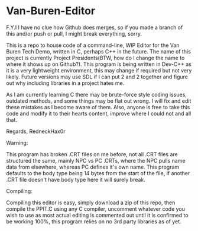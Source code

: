 # Van-Buren-Editor

F.Y.I I have no clue how Github does merges, so if you made a branch of this and/or push or pull, I might break everything, sorry.

This is a repo to house code of a command-line, WIP Editor for the Van Buren Tech Demo, written in C, perhaps C++ in the future. The name of this project is currently Project Presidents(BTW, how do I change the name to where it shows up on Github?). This program is being written in Dev-C++ as it is a very lightweight environment, this may change if required but not very likely. Future versions may use SDL if I can put 2 and 2 together and figure out why including libraries in a project hates me.

As I am currently learning C there may be brute-force style coding issues,  outdated methods, and some things may be flat out wrong. I will fix and edit these mistakes as I become aware of them. Also, anyone is free to take this code and modify it to their hearts content, improve where I could not and all that.

Regards, RedneckHax0r

Warning:

This program has broken .CRT files on me before, not all .CRT files are structured the same, mainly NPC vs PC .CRTs, where the NPC pulls name data from elsewhere, whereas PC defines it's own name. This program defaults to the body type being 14 bytes from the start of the file, if another .CRT file doesn't have body type here it will surely break.

Compiling:

Compiling this editor is easy, simply download a zip of this repo, then compile the PPIT.C using any C compiler, uncomment whatever code you wish to use as most actual editing is commented out until it is confirmed to be working 100%, this program relies on no 3rd party libraries as of yet.
